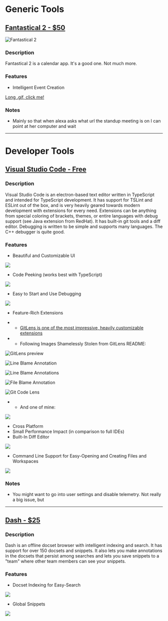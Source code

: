 # Generic Tools

## [Fantastical 2 - $50](https://flexibits.com/fantastical)
![[Fantastical 2](https://flexibits.com/fantastical)](http://i.imgur.com/X3iIklH.png)

### Description

Fantastical 2 is a calendar app. It's a good one. Not much more.

### Features

* Intelligent Event Creation

[Long .gif, click me!](http://i.imgur.com/qWV2jBo.gif)

### Notes

* Mainly so that when alexa asks what url the standup meeting is on I can point at her computer and wait

---

# Developer Tools

## [Visual Studio Code - Free](https://code.visualstudio.com)

### Description

Visual Studio Code is an electron-based text editor written in TypeScript and intended for TypeScript development. It has support for TSLint and ESLint out of the box, and is very heavily geared towards modern development with extensions for every need. Extensions can be anything from special coloring of brackets, themes, or entire languages with debug support (see Java extension from RedHat). It has built-in git tools and a diff editor. Debugging is written to be simple and supports many languages. The C++ debugger is quite good. 

### Features

* Beautiful and Customizable UI

![](http://i.imgur.com/1TwtsRh.gif)

* Code Peeking (works best with TypeScript)

![](http://i.imgur.com/ciMyqcG.gif)

* Easy to Start and Use Debugging

![](http://i.imgur.com/6wT0HAH.gif)

* Feature-Rich Extensions

* * [GitLens is one of the most impressive, heavily customizable extensions](https://github.com/eamodio/vscode-gitlens)

* * Following Images Shamelessly Stolen from GitLens README: 

![GitLens preview](https://raw.githubusercontent.com/eamodio/vscode-gitlens/master/images/gitlens-preview.gif)

![Line Blame Annotation](https://raw.githubusercontent.com/eamodio/vscode-gitlens/master/images/screenshot-line-blame-annotation.png)

![Line Blame Annotations](https://raw.githubusercontent.com/eamodio/vscode-gitlens/master/images/screenshot-line-blame-annotations.png)

![File Blame Annotation](https://raw.githubusercontent.com/eamodio/vscode-gitlens/master/images/screenshot-file-blame-annotations.png)

![Git Code Lens](https://raw.githubusercontent.com/eamodio/vscode-gitlens/master/images/screenshot-code-lens.png)

* * And one of mine:

![](http://i.imgur.com/ZLZYmkw.png)

* Cross Platform
* Small Performance Impact (in comparison to full IDEs)
* Built-In Diff Editor

![](http://i.imgur.com/DnrVHgB.png)

* Command Line Support for Easy-Opening and Creating Files and Workspaces

![](http://i.imgur.com/JD5Ep1N.png)

### Notes

* You might want to go into user settings and disable telemetry. Not really a big issue, but 

---

## [Dash - $25](https://kapeli.com/dash)

### Description

Dash is an offline docset browser with intelligent indexing and search. It has support for over 150 docsets and snippets. It also lets you make annotations in the docsets that persist among searches and lets you save snippets to a "team" where other team members can see your snippets.

### Features

* Docset Indexing for Easy-Search

![](http://i.imgur.com/dYNuewp.gif)

* Global Snippets

![](http://i.imgur.com/KjebdTs.gif)

